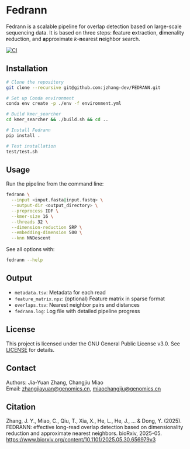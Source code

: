 # Fedrann

Fedrann is a scalable pipeline for overlap detection based on large-scale sequencing data. It is based on three steps: **f**eature **e**xtraction, **d**imenality **r**eduction, and **a**pproximate *k*-**n**earest **n**eighbor search. 

[![CI](https://github.com/jzhang-dev/FEDRANN/actions/workflows/ci.yml/badge.svg)](https://github.com/jzhang-dev/FEDRANN/actions/workflows/ci.yml)

## Installation

```bash
# Clone the repository
git clone --recursive git@github.com:jzhang-dev/FEDRANN.git

# Set up Conda environment
conda env create -p ./env -f environment.yml

# Build kmer_searcher
cd kmer_searcher && ./build.sh && cd ..

# Install Fedrann
pip install .

# Test installation
test/test.sh
```

## Usage

Run the pipeline from the command line:

```bash
fedrann \
  --input <input.fasta|input.fastq> \
  --output-dir <output_directory> \
  --preprocess IDF \
  --kmer-size 16 \
  --threads 32 \
  --dimension-reduction SRP \
  --embedding-dimension 500 \
  --knn NNDescent
```

See all options with:

```bash
fedrann --help
```

## Output

- `metadata.tsv`: Metadata for each read
- `feature_matrix.npz`: (optional) Feature matrix in sparse format
- `overlaps.tsv`: Nearest neighbor pairs and distances
- `fedrann.log`: Log file with detailed pipeline progress

## License

This project is licensed under the GNU General Public License v3.0. See [LICENSE](LICENSE) for details.

## Contact

Authors: Jia-Yuan Zhang, Changjiu Miao  
Email: zhangjiayuan@genomics.cn, miaochangjiu@genomics.cn

## Citation

Zhang, J. Y., Miao, C., Qiu, T., Xia, X., He, L., He, J., ... & Dong, Y. (2025). FEDRANN: effective long-read overlap detection based on dimensionality reduction and approximate nearest neighbors. bioRxiv, 2025-05. https://www.biorxiv.org/content/10.1101/2025.05.30.656979v3




